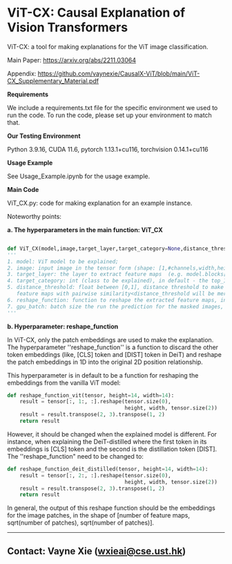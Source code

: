 # ViT-CX: Causal Explanation of Vision Transformers

ViT-CX: a tool for making explanations for the ViT image classification.

Main Paper: https://arxiv.org/abs/2211.03064

Appendix: https://github.com/vaynexie/CausalX-ViT/blob/main/ViT-CX_Supplementary_Material.pdf 


**Requirements**

We include a requirements.txt file for the specific environment we used to run the code. To run the code, please set up your environment to match that.

**Our Testing Environment**

Python 3.9.16, CUDA  11.6, pytorch 1.13.1+cu116, torchvision 0.14.1+cu116

**Usage Example**

See Usage_Example.ipynb for the usage example.

**Main Code**

ViT_CX.py: code for making explanation for an example instance.


Noteworthy points:

**a. The hyperparameters in the main function: ViT_CX**

```python

def ViT_CX(model,image,target_layer,target_category=None,distance_threshold=0.1,reshape_function=reshape_function_vit,gpu_batch=50)
'''
1. model: ViT model to be explained;
2. image: input image in the tensor form (shape: [1,#channels,width,height]);
3. target_layer: the layer to extract feature maps  (e.g. model.blocks[-1].norm1);
4. target_category: int (class to be explained), in default - the top_1 prediction class;
5. distance_threshold: float between [0,1], distance threshold to make the clustering where  
   feature maps with pairwise similarity<distance_threshold will be merged together, in default - 0.1; 
6. reshape_function: function to reshape the extracted feature maps, in default - a reshape function for vanilla vit;
7. gpu_batch: batch size the run the prediction for the masked images, in default - 50.
'''
```

**b. Hyperparameter: reshape_function**

In ViT-CX, only the patch embeddings are used to make the explanation. The hyperparameter ''reshape_function'' is a function to discard the other token embeddings (like, [CLS] token and [DIST] token in DeiT) and reshape the patch embeddings in 1D into the original 2D position relationship. 

This hyperparameter is in default to be a function for reshaping the embeddings from the vanilla ViT model: 

```python
def reshape_function_vit(tensor, height=14, width=14):
    result = tensor[:, 1:, :].reshape(tensor.size(0),
                                      height, width, tensor.size(2))
    result = result.transpose(2, 3).transpose(1, 2)
    return result
```
However, it should be changed when the explained model is different. For instance, when explaining the DeiT-distilled where the first token in its embeddings is [CLS] token and the second is the distillation token [DIST]. The ''reshape_function" need to be changed to:
```python
def reshape_function_deit_distilled(tensor, height=14, width=14):
    result = tensor[:, 2:, :].reshape(tensor.size(0),
                                      height, width, tensor.size(2))
    result = result.transpose(2, 3).transpose(1, 2)
    return result
```

In general, the output of this reshape function should be the embeddings for the image patches, in the shape of [number of feature maps, sqrt(number of patches), sqrt(number of patches)].

 ----------------------------------------------------------------------------
 
##  Contact: Vayne Xie (wxieai@cse.ust.hk) ##
